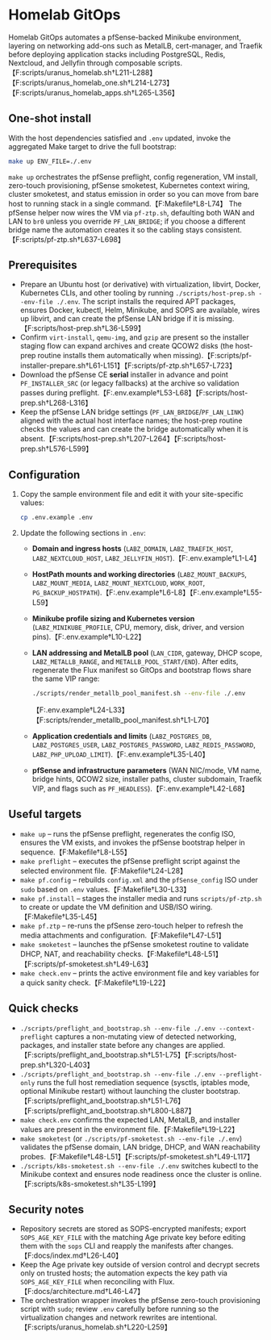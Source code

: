 # Homelab GitOps

Homelab GitOps automates a pfSense-backed Minikube environment, layering on networking add-ons such as MetalLB, cert-manager, and Traefik before deploying application stacks including PostgreSQL, Redis, Nextcloud, and Jellyfin through composable scripts.【F:scripts/uranus_homelab.sh†L211-L288】【F:scripts/uranus_homelab_one.sh†L214-L273】【F:scripts/uranus_homelab_apps.sh†L265-L356】

## One-shot install

With the host dependencies satisfied and `.env` updated, invoke the aggregated Make target to drive the full bootstrap:

```bash
make up ENV_FILE=./.env
```

`make up` orchestrates the pfSense preflight, config regeneration, VM install, zero-touch provisioning, pfSense smoketest, Kubernetes context wiring, cluster smoketest, and status emission in order so you can move from bare host to running stack in a single command.【F:Makefile†L8-L74】 The pfSense helper now wires the VM via `pf-ztp.sh`, defaulting both WAN and LAN to `br0` unless you override `PF_LAN_BRIDGE`; if you choose a different bridge name the automation creates it so the cabling stays consistent.【F:scripts/pf-ztp.sh†L637-L698】

## Prerequisites

* Prepare an Ubuntu host (or derivative) with virtualization, libvirt, Docker, Kubernetes CLIs, and other tooling by running `./scripts/host-prep.sh --env-file ./.env`. The script installs the required APT packages, ensures Docker, kubectl, Helm, Minikube, and SOPS are available, wires up libvirt, and can create the pfSense LAN bridge if it is missing.【F:scripts/host-prep.sh†L36-L599】
* Confirm `virt-install`, `qemu-img`, and `gzip` are present so the installer staging flow can expand archives and create QCOW2 disks (the host-prep routine installs them automatically when missing).【F:scripts/pf-installer-prepare.sh†L61-L151】【F:scripts/pf-ztp.sh†L657-L723】
* Download the pfSense CE **serial** installer in advance and point `PF_INSTALLER_SRC` (or legacy fallbacks) at the archive so validation passes during preflight.【F:.env.example†L53-L68】【F:scripts/host-prep.sh†L268-L316】
* Keep the pfSense LAN bridge settings (`PF_LAN_BRIDGE`/`PF_LAN_LINK`) aligned with the actual host interface names; the host-prep routine checks the values and can create the bridge automatically when it is absent.【F:scripts/host-prep.sh†L207-L264】【F:scripts/host-prep.sh†L576-L599】

## Configuration

1. Copy the sample environment file and edit it with your site-specific values:
   
   ```bash
   cp .env.example .env
   ```

2. Update the following sections in `.env`:
   * **Domain and ingress hosts** (`LABZ_DOMAIN`, `LABZ_TRAEFIK_HOST`, `LABZ_NEXTCLOUD_HOST`, `LABZ_JELLYFIN_HOST`).【F:.env.example†L1-L4】
   * **HostPath mounts and working directories** (`LABZ_MOUNT_BACKUPS`, `LABZ_MOUNT_MEDIA`, `LABZ_MOUNT_NEXTCLOUD`, `WORK_ROOT`, `PG_BACKUP_HOSTPATH`).【F:.env.example†L6-L8】【F:.env.example†L55-L59】
   * **Minikube profile sizing and Kubernetes version** (`LABZ_MINIKUBE_PROFILE`, CPU, memory, disk, driver, and version pins).【F:.env.example†L10-L22】
   * **LAN addressing and MetalLB pool** (`LAN_CIDR`, gateway, DHCP scope, `LABZ_METALLB_RANGE`, and `METALLB_POOL_START/END`). After edits, regenerate the Flux manifest so GitOps and bootstrap flows share the same VIP range:
     
     ```bash
     ./scripts/render_metallb_pool_manifest.sh --env-file ./.env
     ```
     【F:.env.example†L24-L33】【F:scripts/render_metallb_pool_manifest.sh†L1-L70】
   * **Application credentials and limits** (`LABZ_POSTGRES_DB`, `LABZ_POSTGRES_USER`, `LABZ_POSTGRES_PASSWORD`, `LABZ_REDIS_PASSWORD`, `LABZ_PHP_UPLOAD_LIMIT`).【F:.env.example†L35-L40】
   * **pfSense and infrastructure parameters** (WAN NIC/mode, VM name, bridge hints, QCOW2 size, installer paths, cluster subdomain, Traefik VIP, and flags such as `PF_HEADLESS`).【F:.env.example†L42-L68】

## Useful targets

* `make up` – runs the pfSense preflight, regenerates the config ISO, ensures the VM exists, and invokes the pfSense bootstrap helper in sequence.【F:Makefile†L8-L55】
* `make preflight` – executes the pfSense preflight script against the selected environment file.【F:Makefile†L24-L28】
* `make pf.config` – rebuilds `config.xml` and the `pfSense_config` ISO under `sudo` based on `.env` values.【F:Makefile†L30-L33】
* `make pf.install` – stages the installer media and runs `scripts/pf-ztp.sh` to create or update the VM definition and USB/ISO wiring.【F:Makefile†L35-L45】
* `make pf.ztp` – re-runs the pfSense zero-touch helper to refresh the media attachments and configuration.【F:Makefile†L47-L51】
* `make smoketest` – launches the pfSense smoketest routine to validate DHCP, NAT, and reachability checks.【F:Makefile†L48-L51】【F:scripts/pf-smoketest.sh†L49-L63】
* `make check.env` – prints the active environment file and key variables for a quick sanity check.【F:Makefile†L19-L22】

## Quick checks

* `./scripts/preflight_and_bootstrap.sh --env-file ./.env --context-preflight` captures a non-mutating view of detected networking, packages, and installer state before any changes are applied.【F:scripts/preflight_and_bootstrap.sh†L51-L75】【F:scripts/host-prep.sh†L320-L403】
* `./scripts/preflight_and_bootstrap.sh --env-file ./.env --preflight-only` runs the full host remediation sequence (sysctls, iptables mode, optional Minikube restart) without launching the cluster bootstrap.【F:scripts/preflight_and_bootstrap.sh†L51-L76】【F:scripts/preflight_and_bootstrap.sh†L800-L887】
* `make check.env` confirms the expected LAN, MetalLB, and installer values are present in the environment file.【F:Makefile†L19-L22】
* `make smoketest` (or `./scripts/pf-smoketest.sh --env-file ./.env`) validates the pfSense domain, LAN bridge, DHCP, and WAN reachability probes.【F:Makefile†L48-L51】【F:scripts/pf-smoketest.sh†L49-L117】
* `./scripts/k8s-smoketest.sh --env-file ./.env` switches kubectl to the Minikube context and ensures node readiness once the cluster is online.【F:scripts/k8s-smoketest.sh†L35-L199】

## Security notes

* Repository secrets are stored as SOPS-encrypted manifests; export `SOPS_AGE_KEY_FILE` with the matching Age private key before editing them with the `sops` CLI and reapply the manifests after changes.【F:docs/index.md†L26-L40】
* Keep the Age private key outside of version control and decrypt secrets only on trusted hosts; the automation expects the key path via `SOPS_AGE_KEY_FILE` when reconciling with Flux.【F:docs/architecture.md†L46-L47】
* The orchestration wrapper invokes the pfSense zero-touch provisioning script with `sudo`; review `.env` carefully before running so the virtualization changes and network rewrites are intentional.【F:scripts/uranus_homelab.sh†L220-L259】
